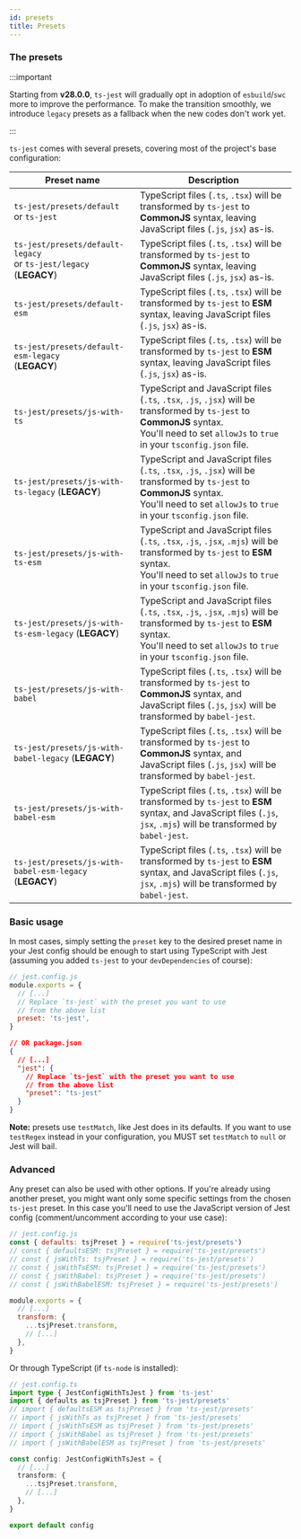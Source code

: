 ```yaml
---
id: presets
title: Presets
---
```


### The presets

:::important

Starting from **v28.0.0**, `ts-jest` will gradually opt in adoption of `esbuild`/`swc` more to improve the performance. To make the transition smoothly, we introduce `legacy` presets as a fallback when the new codes don't work yet.

:::

`ts-jest` comes with several presets, covering most of the project's base configuration:

| Preset name                                                           | Description                                                                                                                                                                                         |
| --------------------------------------------------------------------- | --------------------------------------------------------------------------------------------------------------------------------------------------------------------------------------------------- |
| `ts-jest/presets/default`<br/>or `ts-jest`                            | TypeScript files (`.ts`, `.tsx`) will be transformed by `ts-jest` to **CommonJS** syntax, leaving JavaScript files (`.js`, `jsx`) as-is.                                                            |
| `ts-jest/presets/default-legacy`<br/>or `ts-jest/legacy` (**LEGACY**) | TypeScript files (`.ts`, `.tsx`) will be transformed by `ts-jest` to **CommonJS** syntax, leaving JavaScript files (`.js`, `jsx`) as-is.                                                            |
| `ts-jest/presets/default-esm`<br/>                                    | TypeScript files (`.ts`, `.tsx`) will be transformed by `ts-jest` to **ESM** syntax, leaving JavaScript files (`.js`, `jsx`) as-is.                                                                 |
| `ts-jest/presets/default-esm-legacy`<br/> (**LEGACY**)                | TypeScript files (`.ts`, `.tsx`) will be transformed by `ts-jest` to **ESM** syntax, leaving JavaScript files (`.js`, `jsx`) as-is.                                                                 |
| `ts-jest/presets/js-with-ts`                                          | TypeScript and JavaScript files (`.ts`, `.tsx`, `.js`, `.jsx`) will be transformed by `ts-jest` to **CommonJS** syntax.<br/>You'll need to set `allowJs` to `true` in your `tsconfig.json` file.    |
| `ts-jest/presets/js-with-ts-legacy` (**LEGACY**)                      | TypeScript and JavaScript files (`.ts`, `.tsx`, `.js`, `.jsx`) will be transformed by `ts-jest` to **CommonJS** syntax.<br/>You'll need to set `allowJs` to `true` in your `tsconfig.json` file.    |
| `ts-jest/presets/js-with-ts-esm`                                      | TypeScript and JavaScript files (`.ts`, `.tsx`, `.js`, `.jsx`, `.mjs`) will be transformed by `ts-jest` to **ESM** syntax.<br/>You'll need to set `allowJs` to `true` in your `tsconfig.json` file. |
| `ts-jest/presets/js-with-ts-esm-legacy` (**LEGACY**)                  | TypeScript and JavaScript files (`.ts`, `.tsx`, `.js`, `.jsx`, `.mjs`) will be transformed by `ts-jest` to **ESM** syntax.<br/>You'll need to set `allowJs` to `true` in your `tsconfig.json` file. |
| `ts-jest/presets/js-with-babel`                                       | TypeScript files (`.ts`, `.tsx`) will be transformed by `ts-jest` to **CommonJS** syntax, and JavaScript files (`.js`, `jsx`) will be transformed by `babel-jest`.                                  |
| `ts-jest/presets/js-with-babel-legacy` (**LEGACY**)                   | TypeScript files (`.ts`, `.tsx`) will be transformed by `ts-jest` to **CommonJS** syntax, and JavaScript files (`.js`, `jsx`) will be transformed by `babel-jest`.                                  |
| `ts-jest/presets/js-with-babel-esm`                                   | TypeScript files (`.ts`, `.tsx`) will be transformed by `ts-jest` to **ESM** syntax, and JavaScript files (`.js`, `jsx`, `.mjs`) will be transformed by `babel-jest`.                               |
| `ts-jest/presets/js-with-babel-esm-legacy` (**LEGACY**)               | TypeScript files (`.ts`, `.tsx`) will be transformed by `ts-jest` to **ESM** syntax, and JavaScript files (`.js`, `jsx`, `.mjs`) will be transformed by `babel-jest`.                               |

### Basic usage

In most cases, simply setting the `preset` key to the desired preset name in your Jest config should be enough to start
using TypeScript with Jest (assuming you added `ts-jest` to your `devDependencies` of course):

```js
// jest.config.js
module.exports = {
  // [...]
  // Replace `ts-jest` with the preset you want to use
  // from the above list
  preset: 'ts-jest',
}
```

```json
// OR package.json
{
  // [...]
  "jest": {
    // Replace `ts-jest` with the preset you want to use
    // from the above list
    "preset": "ts-jest"
  }
}
```

**Note:** presets use `testMatch`, like Jest does in its defaults. If you want to use `testRegex` instead in your configuration, you MUST set `testMatch` to `null` or Jest will bail.

### Advanced

Any preset can also be used with other options.
If you're already using another preset, you might want only some specific settings from the chosen `ts-jest` preset.
In this case you'll need to use the JavaScript version of Jest config (comment/uncomment according to your use case):

```js
// jest.config.js
const { defaults: tsjPreset } = require('ts-jest/presets')
// const { defaultsESM: tsjPreset } = require('ts-jest/presets')
// const { jsWithTs: tsjPreset } = require('ts-jest/presets')
// const { jsWithTsESM: tsjPreset } = require('ts-jest/presets')
// const { jsWithBabel: tsjPreset } = require('ts-jest/presets')
// const { jsWithBabelESM: tsjPreset } = require('ts-jest/presets')

module.exports = {
  // [...]
  transform: {
    ...tsjPreset.transform,
    // [...]
  },
}
```

Or through TypeScript (if `ts-node` is installed):

```ts
// jest.config.ts
import type { JestConfigWithTsJest } from 'ts-jest'
import { defaults as tsjPreset } from 'ts-jest/presets'
// import { defaultsESM as tsjPreset } from 'ts-jest/presets'
// import { jsWithTs as tsjPreset } from 'ts-jest/presets'
// import { jsWithTsESM as tsjPreset } from 'ts-jest/presets'
// import { jsWithBabel as tsjPreset } from 'ts-jest/presets'
// import { jsWithBabelESM as tsjPreset } from 'ts-jest/presets'

const config: JestConfigWithTsJest = {
  // [...]
  transform: {
    ...tsjPreset.transform,
    // [...]
  },
}

export default config
```
